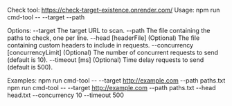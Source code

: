Check tool: https://check-target-existence.onrender.com/
Usage: npm run cmd-tool -- --target <target> --path <pathFile>

Options:
--target <target>           The target URL to scan.
--path <pathFile>        The file containing the paths to check, one per line.
--head [headerFile]      (Optional) The file containing custom headers to include in requests.
--concurrency [concurrencyLimit] (Optional) The number of concurrent requests to send (default is 10).
--timeout [ms] (Optional) Time delay requests to send (default is 500).

Examples:
npm run cmd-tool -- --target http://example.com --path paths.txt
npm run cmd-tool -- --target http://example.com --path paths.txt --head head.txt --concurrency 10 --timeout 500
